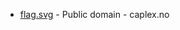 * [flag.svg](https://commons.wikimedia.org/wiki/File:Lillesand_komm.svg) - Public domain - caplex.no
